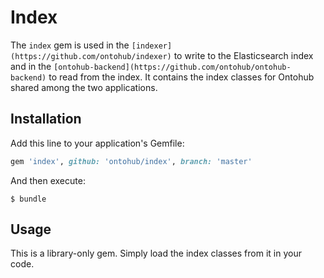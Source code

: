 # Index

The `index` gem is used in the `[indexer](https://github.com/ontohub/indexer)` to write to the Elasticsearch index and in the `[ontohub-backend](https://github.com/ontohub/ontohub-backend)` to read from the index.
It contains the index classes for Ontohub shared among the two applications.

## Installation

Add this line to your application's Gemfile:

```ruby
gem 'index', github: 'ontohub/index', branch: 'master'
```

And then execute:

    $ bundle

## Usage

This is a library-only gem. Simply load the index classes from it in your code.
